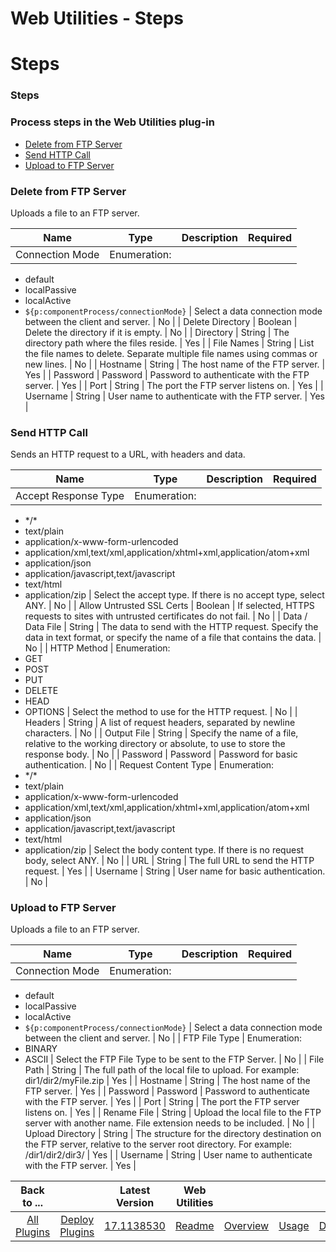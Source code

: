 # Web Utilities - Steps

# Steps

### Steps

### Process steps in the Web Utilities plug-in

- [Delete from FTP Server](#delete_from_ftp_server)
- [Send HTTP Call](#send_http_call)
- [Upload to FTP Server](#upload_to_ftp_server)

### Delete from FTP Server

Uploads a file to an FTP server.

| Name            | Type         | Description | Required |
| --------------- | ------------ | ----------- | -------- |
| Connection Mode | Enumeration: |

- default
- localPassive
- localActive
- `${p:componentProcess/connectionMode}`
  | Select a data connection mode between the client and server. | No |
  | Delete Directory | Boolean | Delete the directory if it is empty. | No |
  | Directory | String | The directory path where the files reside. | Yes |
  | File Names | String | List the file names to delete. Separate multiple file names using commas or new lines. | No |
  | Hostname | String | The host name of the FTP server. | Yes |
  | Password | Password | Password to authenticate with the FTP server. | Yes |
  | Port | String | The port the FTP server listens on. | Yes |
  | Username | String | User name to authenticate with the FTP server. | Yes |

### Send HTTP Call

Sends an HTTP request to a URL, with headers and data.

| Name                 | Type         | Description | Required |
| -------------------- | ------------ | ----------- | -------- |
| Accept Response Type | Enumeration: |

- \*/\*
- text/plain
- application/x-www-form-urlencoded
- application/xml,text/xml,application/xhtml+xml,application/atom+xml
- application/json
- application/javascript,text/javascript
- text/html
- application/zip
  | Select the accept type. If there is no accept type, select ANY. | No |
  | Allow Untrusted SSL Certs | Boolean | If selected, HTTPS requests to sites with untrusted certificates do not fail. | No |
  | Data / Data File | String | The data to send with the HTTP request. Specify the data in text format, or specify the name of a file that contains the data. | No |
  | HTTP Method | Enumeration:
- GET
- POST
- PUT
- DELETE
- HEAD
- OPTIONS
  | Select the method to use for the HTTP request. | No |
  | Headers | String | A list of request headers, separated by newline characters. | No |
  | Output File | String | Specify the name of a file, relative to the working directory or absolute, to use to store the response body. | No |
  | Password | Password | Password for basic authentication. | No |
  | Request Content Type | Enumeration:
- \*/\*
- text/plain
- application/x-www-form-urlencoded
- application/xml,text/xml,application/xhtml+xml,application/atom+xml
- application/json
- application/javascript,text/javascript
- text/html
- application/zip
  | Select the body content type. If there is no request body, select ANY. | No |
  | URL | String | The full URL to send the HTTP request. | Yes |
  | Username | String | User name for basic authentication. | No |

### Upload to FTP Server

Uploads a file to an FTP server.

| Name            | Type         | Description | Required |
| --------------- | ------------ | ----------- | -------- |
| Connection Mode | Enumeration: |

- default
- localPassive
- localActive
- `${p:componentProcess/connectionMode}`
  | Select a data connection mode between the client and server. | No |
  | FTP File Type | Enumeration:
- BINARY
- ASCII
  | Select the FTP File Type to be sent to the FTP Server. | No |
  | File Path | String | The full path of the local file to upload. For example: dir1/dir2/myFile.zip | Yes |
  | Hostname | String | The host name of the FTP server. | Yes |
  | Password | Password | Password to authenticate with the FTP server. | Yes |
  | Port | String | The port the FTP server listens on. | Yes |
  | Rename File | String | Upload the local file to the FTP server with another name. File extension needs to be included. | No |
  | Upload Directory | String | The structure for the directory destination on the FTP server, relative to the server root directory. For example: /dir1/dir2/dir3/ | Yes |
  | Username | String | User name to authenticate with the FTP server. | Yes |

|          Back to ...          |                                |                                                           Latest Version                                                            |    Web Utilities    |                         |                   |                           |
| :---------------------------: | :----------------------------: | :---------------------------------------------------------------------------------------------------------------------------------: | :-----------------: | :---------------------: | :---------------: | :-----------------------: |
| [All Plugins](../../index.md) | [Deploy Plugins](../README.md) | [17.1138530](https://raw.githubusercontent.com/UrbanCode/IBM-UCD-PLUGINS/main/files/web-utilities/ucd-web-utilities-17.1138530.zip) | [Readme](README.md) | [Overview](overview.md) | [Usage](usage.md) | [Downloads](downloads.md) |
